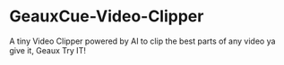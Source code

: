 # GeauxCue-Video-Clipper
A tiny Video Clipper powered by AI to clip the best parts of any video ya give it, Geaux Try IT! 
